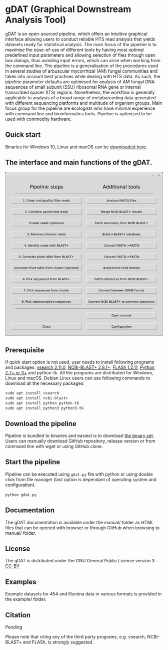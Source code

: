 # gDAT (Graphical Downstream Analysis Tool)
gDAT is an open-sourced pipeline, which offers an intuitive graphical interface allowing users to conduct reliable HTS read analysis that yields datasets ready for statistical analysis. The main focus of the pipeline is to maximise the ease-of-use of different tools by having most optimal predefined input parameters and allowing selection of files through open box dialogs, thus avoiding input errors, which can arise when working from the command line. The pipeline is a generalisation of the procedures used in several studies of arbuscular mycorrhizal (AM) fungal communities and takes into account best practises while dealing with HTS data. As such, the pipeline parameter defaults are optimised for analysis of AM fungal DNA sequences of small subunit (SSU) ribosomal RNA gene or internal transcribed spacer (ITS) regions. Nonetheless, the workflow is generally applicable to analysis of a broad range of metabarcoding data generated with different sequencing platforms and multitude of organism groups. Main focus group for the pipeline are ecologists who have minimal experience with command line and bioinformatics tools. Pipeline is optimized to be used with commodity hardware.

## Quick start

Binaries for Windows 10, Linux and macOS can be [downloaded here](https://github.com/ut-planteco/gDAT/releases). 

## The interface and main functions of the gDAT.
![main.png](https://github.com/ut-planteco/gDAT/raw/master/manual/assets/pipeline_main.png)

## Prerequisite

If quick start option is not used, user needs to install following programs and packages: [vsearch 2.11.0](https://github.com/torognes/vsearch/releases), [NCBI-BLAST+ 2.8.1+](https://blast.ncbi.nlm.nih.gov/Blast.cgi?PAGE_TYPE=BlastDocs&DOC_TYPE=Download), [FLASh 1.2.11](https://ccb.jhu.edu/software/FLASH/), [Python 2.7+ or 3+](https://www.python.org/downloads/) and python-tk. All the programs are distributed for Windows, Linux and macOS. Debian Linux users can use following commands to download all the necessary packages:

```
sudo apt install vsearch
sudo apt install ncbi-blast+
sudo apt install python python-tk
sudo apt install python3 python3-tk
```

## Download the pipeline

Pipeline is bundled to binaries and easiest is to download [the binary set](https://github.com/ut-planteco/gDAT/releases). Users can manually download GitHub repository, release version or from command line with wget or using GitHub clone. 

## Start the pipeline

Pipeline can be executed using `gdat.py` file with python or using double click from file manager (last option is dependant of operating system and configuration).

`python gdat.py`

## Documentation

The gDAT documentation is available under the manual/ folder as HTML files that can be opened with browser or through GitHub when browsing to manual/ folder.

## License

The gDAT is distributed under the GNU General Public License version 3. [CC-BY](https://creativecommons.org/licenses/by/3.0/)

## Examples

Example datasets for 454 and Illumina data in various formats is provided in the example/ folder.

## Citation

Pending

Please note that citing any of the third party programs, e.g. vsearch, NCBI-BLAST+ and FLASh, is strongly suggested.